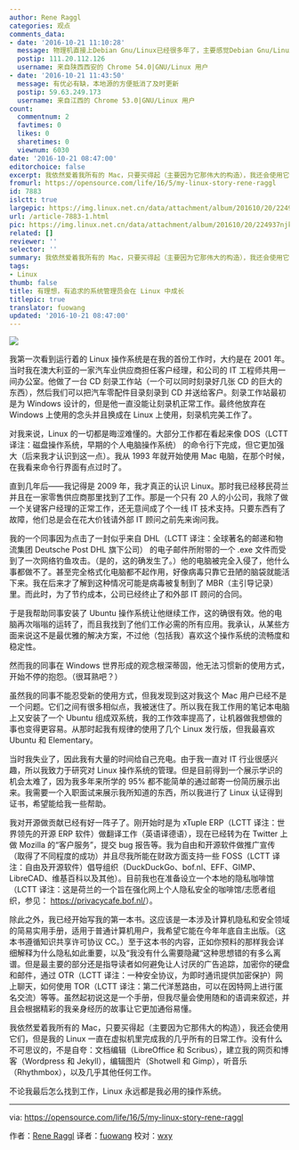 ```yaml
---
author: Rene Raggl
categories: 观点
comments_data:
- date: '2016-10-21 11:10:28'
  message: 物理机直接上Debian Gnu/Linux已经很多年了，主要感觉Debian Gnu/Linux提供的全组件ISO创建本地源实在是非常方便，比任何一个发行版都好一点点，在单一发行版本中体现组件的模块化，需要什么功能直接装下就好了。APT-GET提供冲突监测，并保证安装组之间的不兼容冲突并进行选择。确实为用户想得多一点点。不用浪费无意义的流量和时间在寻找和设置源的问题上。不能自由下载其实本身就是一种不自由。也让用户感受到了某种未知的阻隔导致用户用脚投票
  postip: 111.20.112.126
  username: 来自陕西西安的 Chrome 54.0|GNU/Linux 用户
- date: '2016-10-21 11:43:50'
  message: 有优必有缺，本地源的方便抵消了及时更新
  postip: 59.63.249.173
  username: 来自江西的 Chrome 53.0|GNU/Linux 用户
count:
  commentnum: 2
  favtimes: 0
  likes: 0
  sharetimes: 0
  viewnum: 6030
date: '2016-10-21 08:47:00'
editorchoice: false
excerpt: 我依然爱着我所有的 Mac，只要买得起（主要因为它那伟大的构造），我还会使用它们，但是我的 Linux 一直在虚拟机里完成我的几乎所有的日常工作。没有什么不可思议的
fromurl: https://opensource.com/life/16/5/my-linux-story-rene-raggl
id: 7883
islctt: true
largepic: https://img.linux.net.cn/data/attachment/album/201610/20/224937njkchsgixcknwtkj.png
url: /article-7883-1.html
pic: https://img.linux.net.cn/data/attachment/album/201610/20/224937njkchsgixcknwtkj.png.thumb.jpg
related: []
reviewer: ''
selector: ''
summary: 我依然爱着我所有的 Mac，只要买得起（主要因为它那伟大的构造），我还会使用它们，但是我的 Linux 一直在虚拟机里完成我的几乎所有的日常工作。没有什么不可思议的
tags:
- Linux
thumb: false
title: 有理想，有追求的系统管理员会在 Linux 中成长
titlepic: true
translator: fuowang
updated: '2016-10-21 08:47:00'
---
```


![](https://img.linux.net.cn/data/attachment/album/201610/20/224937njkchsgixcknwtkj.png)


我第一次看到运行着的 Linux 操作系统是在我的首份工作时，大约是在 2001 年。当时我在澳大利亚的一家汽车业供应商担任客户经理，和公司的 IT 工程师共用一间办公室。他做了一台 CD 刻录工作站（一个可以同时刻录好几张 CD 的巨大的东西），然后我们可以把汽车零配件目录刻录到 CD 并送给客户。刻录工作站最初是为 Windows 设计的，但是他一直没能让刻录机正常工作。最终他放弃在 Windows 上使用的念头并且换成在 Linux 上使用，刻录机完美工作了。


对我来说，Linux 的一切都是晦涩难懂的。大部分工作都在看起来像 DOS（LCTT 译注：磁盘操作系统，早期的个人电脑操作系统） 的命令行下完成，但它更加强大（后来我才认识到这一点）。我从 1993 年就开始使用 Mac 电脑，在那个时候，在我看来命令行界面有点过时了。


直到几年后——我记得是 2009 年，我才真正的认识 Linux。那时我已经移民荷兰并且在一家零售供应商那里找到了工作。那是一个只有 20 人的小公司，我除了做一个关键客户经理的正常工作，还无意间成了个一线 IT 技术支持。只要东西有了故障，他们总是会在花大价钱请外部 IT 顾问之前先来询问我。


我的一个同事因为点击了一封似乎来自 DHL（LCTT 译注：全球著名的邮递和物流集团 Deutsche Post DHL 旗下公司） 的电子邮件所附带的一个 .exe 文件而受到了一次网络钓鱼攻击。（是的，这的确发生了。）他的电脑被完全入侵了，他什么事都做不了。甚至完全格式化电脑都不起作用，好像病毒只靠它丑陋的脑袋就能活下来。我在后来才了解到这种情况可能是病毒被复制到了 MBR（主引导记录）里。而此时，为了节约成本，公司已经终止了和外部 IT 顾问的合同。


于是我帮助同事安装了 Ubuntu 操作系统让他继续工作，这的确很有效。他的电脑再次嗡嗡的运转了，而且我找到了他们工作必需的所有应用。我承认，从某些方面来说这不是最优雅的解决方案，不过他（包括我）喜欢这个操作系统的流畅度和稳定性。


然而我的同事在 Windows 世界形成的观念根深蒂固，他无法习惯新的使用方式，开始不停的抱怨。（很耳熟吧？）


虽然我的同事不能忍受新的使用方式，但我发现到这对我这个 Mac 用户已经不是一个问题。它们之间有很多相似点，我被迷住了。所以我在我工作用的笔记本电脑上又安装了一个 Ubuntu 组成双系统，我的工作效率提高了，让机器做我想做的事也变得更容易。从那时起我有规律的使用了几个 Linux 发行版，但我最喜欢 Ubuntu 和 Elementary。


当时我失业了，因此我有大量的时间给自己充电。由于我一直对 IT 行业很感兴趣，所以我致力于研究对 Linux 操作系统的管理。但是目前得到一个展示学识的机会太难了，因为我多年来所学的 95% 都不能简单的通过邮寄一份简历展示出来。我需要一个入职面试来展示我所知道的东西，所以我进行了 Linux 认证得到证书，希望能给我一些帮助。


我对开源做贡献已经有好一阵子了。刚开始时是为 xTuple ERP（LCTT 译注：世界领先的开源 ERP 软件）做翻译工作（英语译德语），现在已经转为在 Twitter 上做 Mozilla 的“客户服务”，提交 bug 报告等。我为自由和开源软件做推广宣传（取得了不同程度的成功）并且尽我所能在财政方面支持一些 FOSS（LCTT 译注：自由及开源软件）倡导组织（DuckDuckGo、bof.nl、EFF、GIMP、LibreCAD、维基百科以及其他）。目前我也在准备设立一个本地的隐私咖啡馆（LCTT 译注：这是荷兰的一个旨在强化网上个人隐私安全的咖啡馆/志愿者组织，参见： <https://privacycafe.bof.nl/>）。


除此之外，我已经开始写我的第一本书。这应该是一本涉及计算机隐私和安全领域的简易实用手册，适用于普通计算机用户，我希望它能在今年年底自主出版。（这本书遵循知识共享许可协议 CC。）至于这本书的内容，正如你预料的那样我会详细解释为什么隐私如此重要，以及“我没有什么需要隐藏“这种思想错的有多么离谱。但是最主要的部分还是指导读者如何避免让人讨厌的广告追踪，加密你的硬盘和邮件，通过 OTR（LCTT 译注：一种安全协议，为即时通讯提供加密保护）网上聊天，如何使用 TOR（LCTT 译注：第二代洋葱路由，可以在因特网上进行匿名交流）等等。虽然起初说这是一个手册，但我尽量会使用随和的语调来叙述，并且会根据精彩的我亲身经历的故事让它更加通俗易懂。


我依然爱着我所有的 Mac，只要买得起（主要因为它那伟大的构造），我还会使用它们，但是我的 Linux 一直在虚拟机里完成我的几乎所有的日常工作。没有什么不可思议的，不是自夸：文档编辑（LibreOffice 和 Scribus），建立我的网页和博客（Wordpress 和 Jekyll），编辑图片（Shotwell 和 Gimp），听音乐（Rhythmbox），以及几乎其他任何工作。


不论我最后怎么找到工作，Linux 永远都是我必用的操作系统。




---


via: <https://opensource.com/life/16/5/my-linux-story-rene-raggl>


作者：[Rene Raggl](https://opensource.com/users/rraggl) 译者：[fuowang](https://github.com/fuowang) 校对：[wxy](https://github.com/wxy)